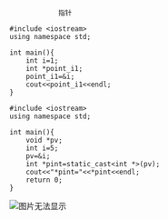 				指针  
```
#include <iostream>
using namespace std;

int main(){
    int i=1;
    int *point_i1;
    point_i1=&i;
    cout<<point_i1<<endl;
}
```

```
#include <iostream>
using namespace std;

int main(){
    void *pv;
    int i=5;
    pv=&i;
    int *pint=static_cast<int *>(pv);
    cout<<"*pint="<<*pint<<endl;
    return 0;
}
```

![图片无法显示](C:\Users\Dell\Desktop\TJW\code\C++\image\constpoint.jpg)
